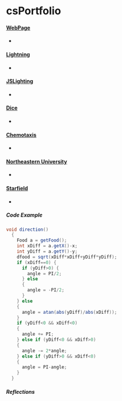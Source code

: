 # csPortfolio

#### [WebPage](https://votoa.github.io/VotoTestWebPage/Testpage.html)
*
#### [Lightning](https://votoa.github.io/lightning2/)
*
#### [JSLighting](https://votoa.github.io/lightning2/LightningP5/index.html)
*
#### [Dice](https://votoa.github.io/dice3/)
*
#### [Chemotaxis](https://votoa.github.io/chemotaxis4/)
*
#### [Northeastern University](https://docs.google.com/presentation/d/e/2PACX-1vRSWhHeVxREhqrWZYRBTPLhoSAa4oWYVoTR_yrK4-zmqprpj5gXilt8YTGcdqJFN1u6k2PypLda1qIM/pub?start=true&loop=true&delayms=15000)
*
#### [Starfield](https://votoa.github.io/starfield5)
*

##### Code Example
```Java
void direction()
  {
    Food a = getFood();
    int xDiff = a.getX()-x;
    int yDiff = a.getY()-y;
    dfood = sqrt(xDiff*xDiff+yDiff*yDiff);
    if (xDiff==0) {
      if (yDiff>0) {
        angle = PI/2;
      } else
      {
        angle = -PI/2;
      }
    } else
    {
      angle = atan(abs(yDiff)/abs(xDiff));
    }
    if (yDiff<0 && xDiff<0)
    {
      angle += PI;
    } else if (yDiff<0 && xDiff>0)
    {
      angle -= 2*angle;
    } else if (yDiff>0 && xDiff<0)
    {
      angle = PI-angle;
    }
  }
```

##### Reflections
